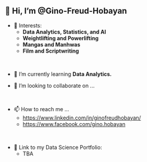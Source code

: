 ## 👋 Hi, I’m @Gino-Freud-Hobayan

- 👀 Interests:
  - **Data Analytics, Statistics, and AI**
  - **Weightlifting and Powerlifting**
  - **Mangas and Manhwas**
  - **Film and Scriptwriting**

<br>

- 🌱 I’m currently learning **Data Analytics.**

- 💞️ I’m looking to collaborate on ...

<br>

- 📫 How to reach me ...
  - https://www.linkedin.com/in/ginofreudhobayan/
  - https://www.facebook.com/gino.hobayan
<br>

- 💼 Link to my Data Science Portfolio:
  -  TBA



<!---
Gino-Freud-Hobayan/Gino-Freud-Hobayan is a ✨ special ✨ repository because its `README.md` (this file) appears on your GitHub profile.
You can click the Preview link to take a look at your changes.
--->
